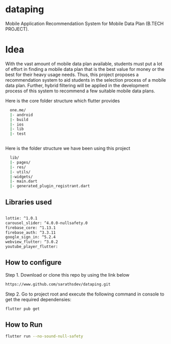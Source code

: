 # dataping
Mobile Application Recommendatiion System for Mobile Data Plan
(B.TECH PROJECT).

# Idea 
With the vast amount of mobile data plan available, students must put a lot
of effort in finding a mobile data plan that is the best value for money or
the best for their heavy usage needs. Thus, this project proposes a recommendation
system to aid students in the selection process of a mobile data
plan. Further, hybrid filtering will be applied in the development process of
this system to recommend a few suitable mobile data plans.


 Here is the core folder structure  which flutter provides

```bash
  one.me/
  |- android
  |- build
  |- ios
  |- lib
  |- test
  
```
Here is the folder structure we have been using this project

```bash
  lib/
  |- pages/
  |- res/
  |- utils/
  |-widgets/
  |- main.dart
  |- generated_plugin_registrant.dart
```
## Libraries used
```bash

lottie: ^1.0.1
carousel_slider: ^4.0.0-nullsafety.0
firebase_core: ^1.13.1
firebase_auth: ^3.3.11
google_sign_in: ^5.2.4
webview_flutter: ^3.0.2
youtube_player_flutter:
```
## How to configure

Step 1. Download or clone this repo by using the link below
```bash
https://www.github.com/sarathsdev/dataping.git
```
Step 2. Go to project root and execute the following command in console to get the required dependensies:
```bash
flutter pub get
```

## How to Run
```bash
flutter run --no-sound-null-safety
```
